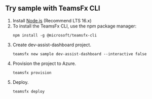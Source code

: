 ## Try sample with TeamsFx CLI

1. Install [Node.js](https://nodejs.org/en/download/) (Recommend LTS 16.x)
1. To install the TeamsFx CLI, use the npm package manager:
    ```
    npm install -g @microsoft/teamsfx-cli
    ```
1. Create dev-assist-dashboard project.
    ```
    teamsfx new sample dev-assist-dashboard --interactive false
    ```
1. Provision the project to Azure.
    ```
    teamsfx provision
    ```
1. Deploy.
    ```
    teamsfx deploy
    ```
